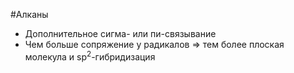 #Алканы 
- Дополнительное сигма- или пи-связывание
- Чем больше сопряжение у радикалов => тем более плоская молекула и sp<sup>2</sup>-гибридизация